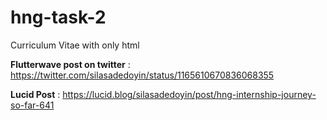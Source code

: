 # hng-task-2
Curriculum Vitae with only html

**Flutterwave post on twitter** : https://twitter.com/silasadedoyin/status/1165610670836068355


**Lucid Post** : https://lucid.blog/silasadedoyin/post/hng-internship-journey-so-far-641

